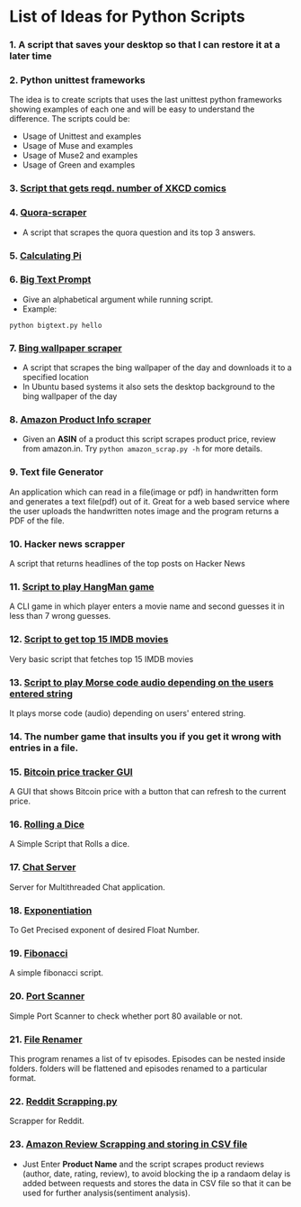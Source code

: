 # List of Ideas for Python Scripts

### 1. A script that saves your desktop so that I can restore it at a later time
### 2.  Python unittest frameworks
The idea is to create scripts that uses the last unittest python frameworks showing examples of each one and will be easy to understand the difference. The scripts could be:
* Usage of Unittest and examples
* Usage of Muse and examples
* Usage of Muse2 and examples
* Usage of Green and examples
### 3. [Script that gets reqd. number of XKCD comics](get_xkcd_comic.py)
### 4. [Quora-scraper](quora_scraper.py)
* A script that scrapes the quora question and its top 3 answers.
### 5. [Calculating Pi](calc%20pi.py)
### 6. [Big Text Prompt](bigtext.py)
* Give an alphabetical argument while running script.
* Example:

```
python bigtext.py hello
```
### 7. [Bing wallpaper scraper](wallpaper-scraper.py)
* A script that scrapes the bing wallpaper of the day and downloads it to a specified location
* In Ubuntu based systems it also sets the desktop background to the bing wallpaper of the day
### 8. [Amazon Product Info scraper](amazon_scrap.py)
* Given an **ASIN** of a product this script scrapes product price, review from amazon.in. Try ``` python amazon_scrap.py -h ``` for more details.
### 9.  Text file Generator
An application which can read in a file(image or pdf) in handwritten form and generates a text file(pdf) out of it. Great for a web based service where the user uploads the handwritten notes image and the program returns a PDF of the file.
### 10.  Hacker news scrapper
A script that returns headlines of the top posts on Hacker News
### 11. [Script to play HangMan game](hangMan.py)
A CLI game in which player enters a movie name and second guesses it in less than 7 wrong guesses.
### 12. [Script to get top 15 IMDB movies](imdbScrapper.py)
Very basic script that fetches top 15 IMDB movies
### 13. [Script to play Morse code audio depending on the users entered string](morseCode.py)
It plays morse code (audio) depending on users' entered string.
### 14. The number game that insults you if you get it wrong with entries in a file.
### 15. [Bitcoin price tracker GUI](luno_btc_price.py)
A GUI that shows Bitcoin price with a button that can refresh to the current price.
### 16. [Rolling a Dice](Rolling_Dice.py)
A Simple Script that Rolls a dice.
### 17. [Chat Server](chat_serv.py)
Server for Multithreaded Chat application.
### 18. [Exponentiation](exponentiation.py)
To Get Precised exponent of desired Float Number.
### 19. [Fibonacci](fibonacci.py)
A simple fibonacci script.
### 20. [Port Scanner](port_scanner.py)
Simple Port Scanner to check whether port 80 available or not.
### 21. [File Renamer](toRenamer.py)
This program renames a list of tv episodes. Episodes can be nested inside folders. folders will be flattened and episodes renamed to a particular format. 
### 22. [Reddit Scrapping.py](reddit_scrapping.py)
Scrapper for Reddit.

### 23. [Amazon Review Scrapping and storing in CSV file](amazonReviewInCsv.py)
* Just Enter **Product Name** and the script scrapes product reviews (author, date, rating, review), to avoid blocking the ip a randaom delay is added between requests and stores the data in CSV file so that it can be used for further analysis(sentiment analysis).
